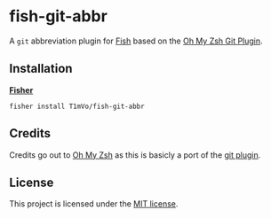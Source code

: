 # fish-git-abbr

A `git` abbreviation plugin for [Fish](https://fishshell.com/) based on the [Oh My Zsh Git Plugin](https://github.com/ohmyzsh/ohmyzsh/tree/master/plugins/git).

## Installation

**[Fisher](https://github.com/jorgebucaran/fisher)**

```console
fisher install T1mVo/fish-git-abbr
```

## Credits

Credits go out to [Oh My Zsh](https://ohmyz.sh/) as this is basicly a port of the [git plugin](https://github.com/ohmyzsh/ohmyzsh/tree/master/plugins/git).

## License

This project is licensed under the [MIT license](LICENSE).
